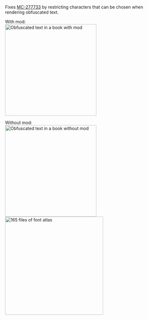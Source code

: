 Fixes [MC-277733](https://bugs.mojang.com/browse/MC-277733) by restricting characters that can be chosen when rendering obfuscated text.

With mod:</br>
<img src="https://cdn.modrinth.com/data/cached_images/5a5df8386fddd7b71d6fda744c8a708e841934d4.png" alt="Obfuscated text in a book with mod" width="300">

Without mod:</br>
<img src="https://cdn.modrinth.com/data/cached_images/a0e8bb87ad838f85d4e8adc931267abd1bee5c8c.png" alt="Obfuscated text in a book without mod" width="300">
<img src="https://cdn.modrinth.com/data/cached_images/f1081edbf5c2380371b59482ff496bff19b3afa6.png" alt="165 files of font atlas" width="322">
